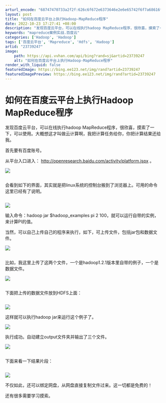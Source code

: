 ```yaml
---
arturl_encode: "68747470733a2f2f:626c6f672e6373646e2e6e65742f6f7a68616f687561666569:2f61727469636c652f64657461696c732f3233373339323437"
layout: post
title: "如何在百度云平台上执行Hadoop-MapReduce程序"
date: 2022-10-23 17:27:41 +08:00
description: "发现百度云平台，可以在线执行hadoop MapReduce程序，很欣喜，摸索了一下，可以使用。大概"
keywords: "mapreduce案例实战.百度云"
categories: ['Hadoop', 'Hadoop']
tags: ['百度云平台', 'Mapreduce', 'Hdfs', 'Hadoop']
artid: "23739247"
image:
    path: https://api.vvhan.com/api/bing?rand=sj&artid=23739247
    alt: "如何在百度云平台上执行Hadoop-MapReduce程序"
render_with_liquid: false
featuredImage: https://bing.ee123.net/img/rand?artid=23739247
featuredImagePreview: https://bing.ee123.net/img/rand?artid=23739247
---
```


# 如何在百度云平台上执行Hadoop MapReduce程序

发现百度云平台，可以在线执行hadoop MapReduce程序，很欣喜，摸索了一下，可以使用。大概想这才叫做云计算啊，我把计算任务给你，你把计算结果还给我。

首先要有百度账号。

从平台入口进入：
<http://openresearch.baidu.com/activity/platform.jspx>
。

![](https://img-blog.csdn.net/20140415095607828?watermark/2/text/aHR0cDovL2Jsb2cuY3Nkbi5uZXQvbGFvemhhb2t1bg==/font/5a6L5L2T/fontsize/400/fill/I0JBQkFCMA==/dissolve/70/gravity/SouthEast)

![]()

会看到如下的界面，其实就是把linux系统的控制台搬到了浏览器上。可用的命令这里已经有了说明。

![]()

![](https://img-blog.csdn.net/20140415095641890?watermark/2/text/aHR0cDovL2Jsb2cuY3Nkbi5uZXQvbGFvemhhb2t1bg==/font/5a6L5L2T/fontsize/400/fill/I0JBQkFCMA==/dissolve/70/gravity/SouthEast)

输入命令：hadoop jar $hadoop_examples pi 2 100，就可以运行自带的实例，来计算PI的值。

当然，可以自己上传自己的程序来执行，如下，可上传文件，包括jar包和数据文件。

![](https://img-blog.csdn.net/20140415095719140?watermark/2/text/aHR0cDovL2Jsb2cuY3Nkbi5uZXQvbGFvemhhb2t1bg==/font/5a6L5L2T/fontsize/400/fill/I0JBQkFCMA==/dissolve/70/gravity/SouthEast)

![]()

比如，我这里上传了这两个文件，一个是hadoop1.2.1版本里自带的例子，一个是数据文件。

![](https://img-blog.csdn.net/20140415095803343?watermark/2/text/aHR0cDovL2Jsb2cuY3Nkbi5uZXQvbGFvemhhb2t1bg==/font/5a6L5L2T/fontsize/400/fill/I0JBQkFCMA==/dissolve/70/gravity/SouthEast)

![]()

下面把上传的数据文件放到HDFS上面：

![]()

![](https://img-blog.csdn.net/20140415095842109?watermark/2/text/aHR0cDovL2Jsb2cuY3Nkbi5uZXQvbGFvemhhb2t1bg==/font/5a6L5L2T/fontsize/400/fill/I0JBQkFCMA==/dissolve/70/gravity/SouthEast)

这样就可以执行hadoop jar来运行这个例子了。

![](https://img-blog.csdn.net/20140415095906406?watermark/2/text/aHR0cDovL2Jsb2cuY3Nkbi5uZXQvbGFvemhhb2t1bg==/font/5a6L5L2T/fontsize/400/fill/I0JBQkFCMA==/dissolve/70/gravity/SouthEast)

执行成功。自动建立output文件夹并输出了三个文件。

![](https://img-blog.csdn.net/20140415095959109?watermark/2/text/aHR0cDovL2Jsb2cuY3Nkbi5uZXQvbGFvemhhb2t1bg==/font/5a6L5L2T/fontsize/400/fill/I0JBQkFCMA==/dissolve/70/gravity/SouthEast)

![]()

下面来看一下结果片段：

![]()

![](https://img-blog.csdn.net/20140415100016953?watermark/2/text/aHR0cDovL2Jsb2cuY3Nkbi5uZXQvbGFvemhhb2t1bg==/font/5a6L5L2T/fontsize/400/fill/I0JBQkFCMA==/dissolve/70/gravity/SouthEast)

不仅如此，还可以绑定网盘，从网盘直接复制文件过来。这一切都是免费的！

还有很多需要学习摸索。